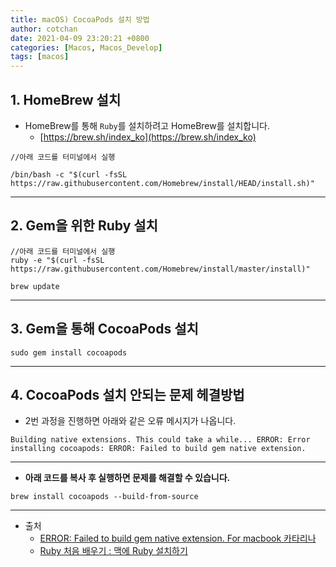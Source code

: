 ```yaml
---
title: macOS) CocoaPods 설치 방법
author: cotchan
date: 2021-04-09 23:20:21 +0800
categories: [Macos, Macos_Develop]
tags: [macos]
---
```


## 1. HomeBrew 설치

+ HomeBrew를 통해 `Ruby`를 설치하려고 HomeBrew를 설치합니다.
  + [https://brew.sh/index_ko](https://brew.sh/index_ko) 

```
//아래 코드를 터미널에서 실행

/bin/bash -c "$(curl -fsSL https://raw.githubusercontent.com/Homebrew/install/HEAD/install.sh)"
```

---

## 2. Gem을 위한 Ruby 설치

```
//아래 코드를 터미널에서 실행
ruby -e "$(curl -fsSL https://raw.githubusercontent.com/Homebrew/install/master/install)"
```

```
brew update
```

---

## 3. Gem을 통해 CocoaPods 설치

```
sudo gem install cocoapods
```

---

## 4. CocoaPods 설치 안되는 문제 헤결방법

+ 2번 과정을 진행하면 아래와 같은 오류 메시지가 나옵니다.

```
Building native extensions. This could take a while... ERROR: Error installing cocoapods: ERROR: Failed to build gem native extension.
```

---

+ **아래 코드를 복사 후 실행하면 문제를 해결할 수 있습니다.**

```
brew install cocoapods --build-from-source
```

---

+ 출처
  + [ERROR: Failed to build gem native extension. For macbook 카타리나](https://effectivecode.tistory.com/1435)
  + [Ruby 처음 배우기 : 맥에 Ruby 설치하기](https://smartbase.tistory.com/43)
